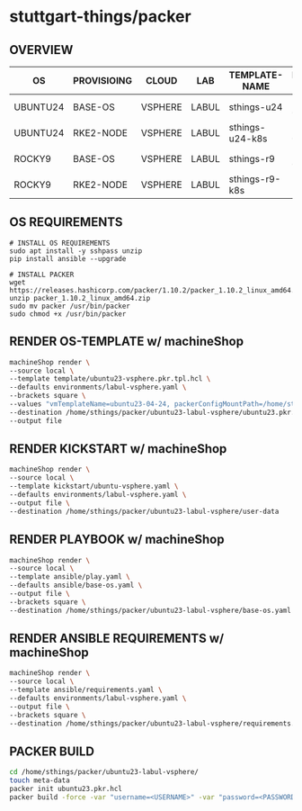 # stuttgart-things/packer

## OVERVIEW

| OS       | PROVISIOING | CLOUD   | LAB   | TEMPLATE-NAME   | BUILD-DATE |
|----------|-------------|---------|-------|-----------------|------------|
| UBUNTU24 | BASE-OS     | VSPHERE | LABUL | sthings-u24     | 2024-05-05 |
| UBUNTU24 | RKE2-NODE   | VSPHERE | LABUL | sthings-u24-k8s | 2024-05-05 |
| ROCKY9   | BASE-OS     | VSPHERE | LABUL | sthings-r9      | 2024-05-01 |
| ROCKY9   | RKE2-NODE   | VSPHERE | LABUL | sthings-r9-k8s  |            |



## OS REQUIREMENTS

```
# INSTALL OS REQUIREMENTS
sudo apt install -y sshpass unzip
pip install ansible --upgrade

# INSTALL PACKER
wget https://releases.hashicorp.com/packer/1.10.2/packer_1.10.2_linux_amd64.zip
unzip packer_1.10.2_linux_amd64.zip
sudo mv packer /usr/bin/packer
sudo chmod +x /usr/bin/packer
```

## RENDER OS-TEMPLATE w/ machineShop

```bash
machineShop render \
--source local \
--template template/ubuntu23-vsphere.pkr.tpl.hcl \
--defaults environments/labul-vsphere.yaml \
--brackets square \
--values "vmTemplateName=ubuntu23-04-24, packerConfigMountPath=/home/sthings/packer/ubuntu23-labul-vsphere, ansiblePlayMountPath=/home/sthings/packer/ubuntu23-labul-vsphere, ansibleOsProvioning=base-os, osVersion=ubuntu23" \
--destination /home/sthings/packer/ubuntu23-labul-vsphere/ubuntu23.pkr.hcl \
--output file
```

## RENDER KICKSTART w/ machineShop

```bash
machineShop render \
--source local \
--template kickstart/ubuntu-vsphere.yaml \
--defaults environments/labul-vsphere.yaml \
--output file \
--destination /home/sthings/packer/ubuntu23-labul-vsphere/user-data
```

## RENDER PLAYBOOK w/ machineShop

```bash
machineShop render \
--source local \
--template ansible/play.yaml \
--defaults ansible/base-os.yaml \
--output file \
--brackets square \
--destination /home/sthings/packer/ubuntu23-labul-vsphere/base-os.yaml
```

## RENDER ANSIBLE REQUIREMENTS w/ machineShop

```bash
machineShop render \
--source local \
--template ansible/requirements.yaml \
--defaults environments/labul-vsphere.yaml \
--output file \
--brackets square \
--destination /home/sthings/packer/ubuntu23-labul-vsphere/requirements.yaml
```

## PACKER BUILD

```bash
cd /home/sthings/packer/ubuntu23-labul-vsphere/
touch meta-data
packer init ubuntu23.pkr.hcl
packer build -force -var "username=<USERNAME>" -var "password=<PASSWORD>" ubuntu23.pkr.hcl
```
